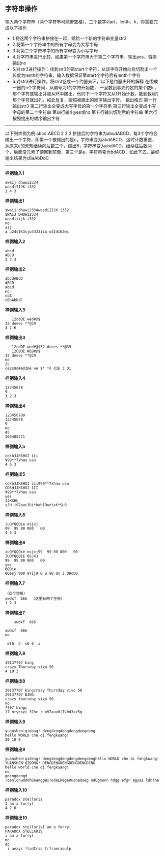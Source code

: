 ## 字符串操作
输入两个字符串（两个字符串可能带空格），三个数字start，lenth，k，你需要完成以下操作
- 1.将这两个字符串拼接在一起，赋给一个新的字符串变量str3
- 2.将第一个字符串中的所有字母变为大写字母
- 3.将第二个字符串中的所有字母变为小写字母
- 4.对字符串进行比较，如果第一个字符串大于第二个字符串，输出yes，否则输出no
- 5.对str3进行操作：找到str3的第start个字符，从该字符开始向后切割出一个长度为lenth的字符串，输入数据保证第start个字符后有lenth个字符
- 6.对str3进行操作，将str3卷成一个约瑟夫环，以下是约瑟夫环的解释
在围成一圈的n个字符间，从编号为1的字符开始数， 一旦数到事先约定的某个数k ， 那个字符就输出并被从环中踢出，他的下一个字符又从1开始计数，数到数k的那个字符就出列。如此反复，按照被踢出的顺序输出字符。
输出格式
第一行输出str3
第二行输出全变成大写字母的第一个字符串
第三行输出全变成小写字母的第二个字符串
第四行输出yes或no
第五行输出切割后的字符串
第六行按照提出的顺序输出字符
---

以下列样例为例
abcd
ABCD
2 3 3
拼接后的字符串为abcdABCD，每3个字符会踢出一个字符，即第一个被踢出的是c，字符串变为abdABCD，这时计数重置，从原来c的未知继续向后数三个，踢出B，字符串变为abdACD，继续往后数两个，后面没元素了便回到前面，第三个是a，字符串变为bdACD，如此下去，最终输出结果为cBaAbDdC

---
**样例输入1**
```
swaij dhuwi2334
wasdiIIJK i332
2 4 3
```
**样例输出1**
```
swaij dhuwi2334wasdiIIJK i332
SWAIJ DHUWI2334
wasdiiijk i332
no
aij
a u24sIK3sjw3dJ3iia w3Idih2wi
```
**样例输入2**
```
abcd
ABCD
2 3 3
```
**样例输出2**
```
abcdABCD
ABCD
abcd
no
cdA
cBaAbDdC
```
**样例输入3**
```
   12cdDE wed#@$
32 deees **@39
4 2 6
```
**样例输出3**
```
   12cdDE wed#@$32 deees **@39
   12CDDE WED#@$
32 deees **@39
no
2c
ce2s9d#e@2@e we $* *d d3E 3 D1
```
**样例输入4**
```
12345678
9
3 2 3
```
**样例输出4**
```
123456789
12345678
9
no
45
369485271
```
**样例输入5**
```
cdshJJKSHUI iii
999**7xhau uau
4 6 3
```
**样例输出5**
```
cdshJJKSHUI iii999**7xhau uau
CDSHJJKSHUI III
999**7xhau uau
yes
JJKSHU
sJH i97aucJUi*hahI9udixK*Su9
```
**样例输入6**
```
iuQYQQQie osjxj
99  99 00 000   00
4 6 3
```
**样例输出6**
```
iuQYQQQie osjxj99  99 00 000   00
IUQYQQQIE OSJXJ
99  99 00 000   00
yes
QQQie
QQesj 900 0Yij9 0 u 90 Qx i 09o0Q
```
**样例输入7**
```
（四个空格）
swdxf  666  （这里有两个空格）
1 2 3
```
**样例输出7**
```
    swdxf  666

swdxf  666
no

 wf6  d  s6 6  x
```
**样例输入8**
```
39137707 bing
crazy Thursday vivo 50
4 10 3
```
**样例输出8**
```
39137707 bingcrazy Thursday vivo 50
39137707 BING
crazy thursday vivo 50
no
7707 bingc
17 nryhsyi 37bc r o97auv0iTv0d3az5g
```
**样例输入9**
```
yuanshen!qidong! dengdengdengdengdengdeng
hello WORLD che di fengkuang!
20 10 9
```
**样例输出9**
```
yuanshen!qidong! dengdengdengdengdengdenghello WORLD che di fengkuang!
YUANSHEN!QIDONG! DENGDENGDENGDENGDENGDENG
hello world che di fengkuang!
no
gdengdengd
!denlcnuddnhDeanggWi!odeLkegeRuqnedseg ndOgnonn hdgg efgn egyai ldn!he
```
**样例输入10**
```
paradox stellaris
I am a furry!
4 2 8
```
**样例输出10**
```
paradox stellarisI am a furry!
PARADOX STELLARIS
i am a furry!
no
do
 i aeays !ladIrsa trframrxoulp
```
